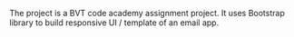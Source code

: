 The project is a BVT code academy assignment project.
It uses Bootstrap library to build responsive UI / template of an email app.



